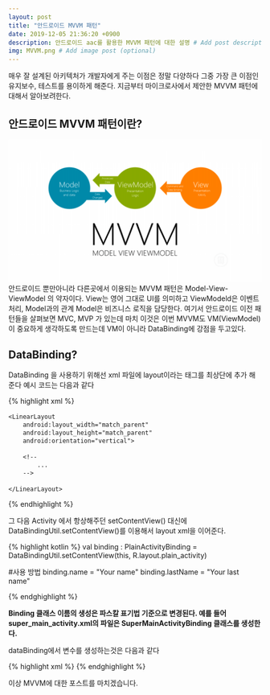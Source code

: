 ```yaml
---
layout: post
title: "안드로이드 MVVM 패턴"
date: 2019-12-05 21:36:20 +0900
description: 안드로이드 aac를 활용한 MVVM 패턴에 대한 설명 # Add post description (optional)
img: MVVM.png # Add image post (optional)
---
```


매우 잘 설계된 아키텍처가 개발자에게 주는 이점은 정말 다양하다 그중 가장 큰 이점인 유지보수, 테스트를 용이하게 해준다. 지금부터 마이크로사에서 제안한 MVVM 패턴에 대해서 알아보려한다.

## 안드로이드 MVVM 패턴이란?

![MVVM패턴](../assets/img/MVVM.png)
안드로이드 뿐만아니라 다른곳에서 이용되는 MVVM 패턴은 Model-View-ViewModel 의 약자이다. View는 영어 그대로 UI를 의미하고 ViewModeld은 이벤트처리, Model과의 관계 Model은 비즈니스 로직을 담당한다. 여기서 안드로이드 이전 패턴들을 살펴보면 MVC, MVP 가 있는데 마치 이것은 이번 MVVM도 VM(ViewModel)이 중요하게 생각하도록 만드는데 VM이 아니라 DataBinding에 강점을 두고있다.

## DataBinding?

DataBinding 을 사용하기 위해선 xml 파일에 layout이라는 태그를 최상단에 추가 해 준다
예시 코드는 다음과 같다

{% highlight xml %}

<?xml version="1.0" encoding="utf-8"?>

<layout xmlns:android="http://schemas.android.com/apk/res/android"
    >

    <LinearLayout
        android:layout_width="match_parent"
        android:layout_height="match_parent"
        android:orientation="vertical">

        <!--
            ...
        -->

    </LinearLayout>

</layout>
{% endhighlight %}

그 다음 Activity 에서 항상해주던 setContentView() 대신에 DataBindingUtil.setContentView()를 이용해서 layout xml을 이어준다.

{% highlight kotlin %}
val binding : PlainActivityBinding =
DataBindingUtil.setContentView(this, R.layout.plain_activity)

#사용 방법
binding.name = "Your name"
binding.lastName = "Your last name"

{% endghighlight %}

**Binding 클래스 이름의 생성은 파스칼 표기법 기준으로 변경된다.
예를 들어 super_main_activity.xml의 파일은 SuperMainActivityBinding 클래스를 생성한다.**

dataBinding에서 변수를 생성하는것은 다음과 같다

{% highlight xml %}
<data>
<variable name="name" type="String"/>
<variable name="lastName" type="String"/>
</data>
{% endghighlight %}

이상 MVVM에 대한 포스트를 마치겠습니다.
